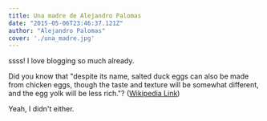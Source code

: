 ```yaml
---
title: Una madre de Alejandro Palomas
date: "2015-05-06T23:46:37.121Z"
author: "Alejandro Palomas"
cover: './una_madre.jpg'
---
```


ssss! I love blogging so much already.

Did you know that "despite its name, salted duck eggs can also be made from
chicken eggs, though the taste and texture will be somewhat different, and the
egg yolk will be less rich."?
([Wikipedia Link](http://en.wikipedia.org/wiki/Salted_duck_egg))

Yeah, I didn't either.
